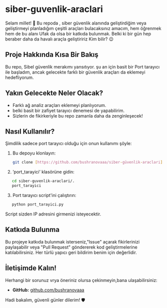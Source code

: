 # siber-guvenlik-araclari

Selam millet! 👋 Bu repoda , siber güvenlik alanında geliştirdiğim veya geliştirmeyi planladığım çeşitli araçları bulacaksınız amacım, hem öğrenmek hem de bu alanı Ufak da olsa bir katkıda bulunmak. Belki ki bir gün hep beraber daha da havalı araçla geliştiririz Kim bilir? 😉

## Proje Hakkında Kısa Bir Bakış

Bu repo, Sibel güvenlik merakımı yansıtıyor. şu an için basit bir Port tarayıcı ile başladım, ancak gelecekte farklı bir güvenlik araçları da eklemeyi hedefliyorum.

## Yakın Gelecekte Neler Olacak?
- Farklı ağ analiz araçları eklemeyi planlıyorum.
- belki basit bir zafiyet tarayıcı denemesi de yapabilirim.
- Sizlerin de fikirkeriyle bu repo zamanla daha da zenginleşecek!

## Nasıl Kullanılır?
 Şimdilik sadece port tarayıcı olduğu için onun kullanımı şöyle: 

 1. Bu depoyu klonlayın: 
    ```bash
    git clone [https://github.com/bushranovaaa/siber-güvenlik-araclari](https://github.com/bushranovaaa/siber-guvenlik-araclari)
    ```
2. ’port_tarayici’ klasörüne gidin: 
```bash 
   cd siber-guvenlik-araclari/.                 
   port_tarayici
```
3. Port tarayıcı script'ini çalıştırın:
```bash 
   python port_tarayici.py
```

Script sizden IP adresini girmenizi isteyecektir.

## Katkıda Bulunma
Bu projeye katkıda bulunmak isterseniz,"Issue" açarak fikirlerinizi paylaşabilir veya "Pull Request" göndererek kod geliştirmelerine katılabilirsiniz. Her türlü yapıcı geri bildirim benim için değerlidir.

## İletişimde Kalın!
 Herhangi bir sorunuz vrya öneriniz olursa çekinmeyin,bana ulaşabilirsiniz:

 - **GitHub:** [github.com/bushranovaaa](https://githun.com/bushranovaaa)

 Hadi bakalım, güvenli günler dilerim! 🛡️